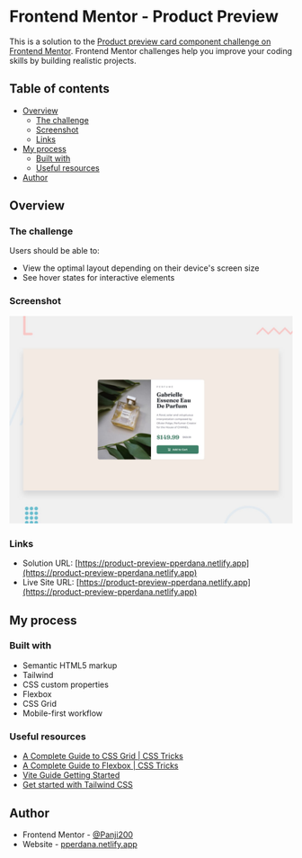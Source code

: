 # Frontend Mentor - Product Preview

This is a solution to the [Product preview card component challenge on Frontend Mentor](https://www.frontendmentor.io/challenges/product-preview-card-component-GO7UmttRfa). Frontend Mentor challenges help you improve your coding skills by building realistic projects.

## Table of contents


  - [Overview](#overview)
    - [The challenge](#the-challenge)
    - [Screenshot](#screenshot)
    - [Links](#links)
  - [My process](#my-process)
    - [Built with](#built-with)
    - [Useful resources](#useful-resources)
  - [Author](#author)

## Overview

### The challenge

Users should be able to:

- View the optimal layout depending on their device's screen size
- See hover states for interactive elements

### Screenshot

![](./public/desktop-preview.jpg)

### Links

- Solution URL: [https://product-preview-pperdana.netlify.app](https://product-preview-pperdana.netlify.app)
- Live Site URL: [https://product-preview-pperdana.netlify.app](https://product-preview-pperdana.netlify.app)

## My process

### Built with

- Semantic HTML5 markup
- Tailwind
- CSS custom properties
- Flexbox
- CSS Grid
- Mobile-first workflow

### Useful resources

- [A Complete Guide to CSS Grid | CSS Tricks ](https://css-tricks.com/snippets/css/complete-guide-grid/)
- [A Complete Guide to Flexbox | CSS Tricks](https://css-tricks.com/snippets/css/a-guide-to-flexbox)
- [Vite Guide Getting Started](https://vitejs.dev/guide)
- [Get started with Tailwind CSS](https://tailwindcss.com/docs/installation)

## Author

- Frontend Mentor - [@Panji200](https://www.frontendmentor.io/profile/Panji200)
- Website - [pperdana.netlify.app](https://pperdana.netlify.app)
